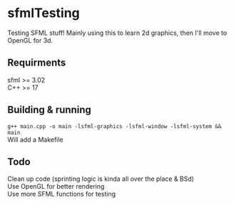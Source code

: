 # sfmlTesting
  Testing SFML stuff! Mainly using this to learn 2d graphics, then I'll move to OpenGL for 3d.  
  
## Requirments
  sfml >= 3.02  
  C++ >= 17  
  
## Building & running  
  ``g++ main.cpp -o main -lsfml-graphics -lsfml-window -lsfml-system && main``  
  Will add a Makefile  
## Todo  
  Clean up code (sprinting logic is kinda all over the place & BSd)  
  Use OpenGL for better rendering  
  Use more SFML functions for testing
